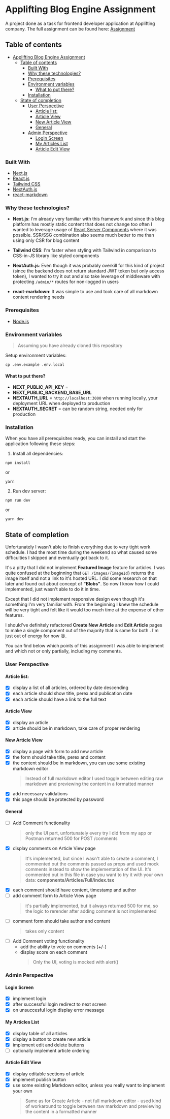 # Applifting Blog Engine Assignment

A project done as a task for frontend developer application at Applifting company. The full assignment can be found here: [Assignment](https://github.com/Applifting/fullstack-exercise/blob/master/assignment.md#frontend-developer-exercise)

## Table of contents

- [Applifting Blog Engine Assignment](#applifting-blog-engine-assignment)
  - [Table of contents](#table-of-contents)
    - [Built With](#built-with)
    - [Why these technologies?](#why-these-technologies)
    - [Prerequisites](#prerequisites)
    - [Environment variables](#environment-variables)
      - [What to put there?](#what-to-put-there)
    - [Installation](#installation)
  - [State of completion](#state-of-completion)
    - [User Perspective](#user-perspective)
      - [Article list:](#article-list)
      - [Article View](#article-view)
      - [New Article View](#new-article-view)
      - [General](#general)
    - [Admin Perspective](#admin-perspective)
      - [Login Screen](#login-screen)
      - [My Articles List](#my-articles-list)
      - [Article Edit View](#article-edit-view)

### Built With

- [Next.js](https://nextjs.org/)
- [React.js](https://reactjs.org/)
- [Tailwind CSS](https://tailwindcss.com/)
- [NextAuth.js](https://next-auth.js.org/)
- [react-markdown](https://github.com/remarkjs/react-markdown)

### Why these technologies?

- **Next.js**: I'm already very familiar with this framework and since this blog platform has mostly static content that does not change too often I wanted to leverage usage of [React Server Components](https://nextjs.org/docs/advanced-features/react-18/server-components) where it was possible. SSR/SSG combination also seems much better to me than using only CSR for blog content

- **Tailwind CSS**: I'm faster when styling with Tailwind in comparison to CSS-in-JS library like styled components

- **NextAuth.js**: Even though it was probably overkill for this kind of project (since the backend does not return standard JWT token but only access token), I wanted to try it out and also take leverage of middleware with protecting `/admin/*` routes for non-logged in users

- **react-markdown**: It was simple to use and took care of all markdown content rendering needs

### Prerequisites

- [Node.js](https://nodejs.org/)

### Environment variables

> Assuming you have already cloned this repository

Setup environment variables:

```
cp .env.example .env.local
```

#### What to put there?

- **NEXT_PUBLIC_API_KEY** =
- **NEXT_PUBLIC_BACKEND_BASE_URL**
- **NEXTAUTH_URL** = `http://localhost:3000` when running locally, your deployment URL when deployed to production
- **NEXTAUTH_SECRET** = can be random string, needed only for production

### Installation

When you have all prerequisites ready, you can install and start the application following these steps:

1. Install all dependencies:

```
npm install
```

or

```
yarn
```

2. Run dev server:

```
npm run dev
```

or

```
yarn dev
```

## State of completion

Unfortunately I wasn't able to finish everything due to very tight work schedule. I had the most time during the weekend so what caused some difficulties I skipped and eventually got back to it.

It's a pitty that I did not implement **Featured Image** feature for articles. I was quite confused at the beginning that `GET /images/{imageId}` returns the image itself and not a link to it's hosted URL. I did some research on that later and found out about concept of **"Blobs"**. So now I know how I could implemented, just wasn't able to do it in time.

Except that I did not implement responsive design even though it's something I'm very familiar with. From the beginning I knew the schedule will be very tight and felt like it would too much time at the expense of other features.

I should've definitely refactored **Create New Article** and **Edit Article** pages to make a single component out of the majority that is same for both . I'm just out of energy for now 😫.

You can find below which points of this assignment I was able to implement and which not or only partially, including my comments.

### User Perspective

#### Article list:

- [x] display a list of all articles, ordered by date descending
- [x] each article should show title, perex and publication date
- [x] each article should have a link to the full text

#### Article View

- [x] display an article
- [x] article should be in markdown, take care of proper rendering

#### New Article View

- [x] display a page with form to add new article
- [x] the form should take title, perex and content
- [x] the content should be in markdown, you can use some existing markdown editor
  > Instead of full markdown editor I used toggle between editing raw markdown and previewing the content in a formatted manner
- [x] add necessary validations
- [x] this page should be protected by password

#### General

- [ ] Add Comment functionality
  > only the UI part, unfortunately every try I did from my app or Postman returned 500 for POST /comments
- [x] display comments on Article View page
  > It's implemented, but since I wasn't able to create a comment, I commented out the comments passed as props and used mock comments instead to show the implementation of the UI. It's commented out in this file in case you want to try it with your own data: **components/Articles/Full/index.tsx**
- [x] each comment should have content, timestamp and author
- [ ] add comment form to Article View page
  > it's partially implemented, but it always returned 500 for me, so the logic to rerender after adding comment is not implemented
- [ ] comment form should take author and content
  > takes only content
- [ ] Add Comment voting functionality
  - add the ability to vote on comments (+/-)
  - display score on each comment
    > Only the UI, voting is mocked with alert()

### Admin Perspective

#### Login Screen

- [x] implement login
- [x] after successful login redirect to next screen
- [x] on unsuccesful login display error message

#### My Articles List

- [x] display table of all articles
- [x] display a button to create new article
- [x] implement edit and delete buttons
- [ ] optionally implement article ordering

#### Article Edit View

- [x] display editable sections of article
- [x] implement publish button
- [x] use some existing Markdown editor, unless you really want to implement your own
  > Same as for Create Article - not full markdown editor - used kind of workaround to toggle between raw markdown and previewing the content in a formatted manner
